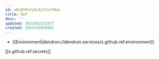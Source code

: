 ```yaml
---
id: wDLB1PuVyGLEyJCnoTBas
title: Ref
desc: ''
updated: 1633452531977
created: 1633318950401
---
```



- [[Environment|dendron://dendron.services/s.github.ref.environment]]

[[s.github.ref.secrets]]